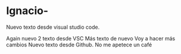 # Ignacio-

Nuevo texto desde visual studio code.

Again nuevo 2 texto desde VSC
Más texto de nuevo
Voy a hacer más cambios
Nuevo texto desde Github.
No me apetece un café